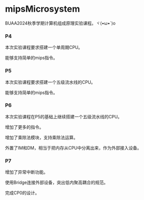 # mipsMicrosystem
BUAA2024秋季学期计算机组成原理实验课程。ヾ(•ω•`)o


### P4

本次实验课程要求搭建一个单周期CPU。

能够支持简单的mips指令。

### P5

本次实验课程要求搭建一个五级流水线的CPU。

能够支持简单的mips指令。

### P6

本次实验课程在P5的基础上继续搭建一个五级流水线的CPU。

增加了更多的指令。

增加了乘除法模块，支持乘除法运算。

外置了IM和DM，相当于把内存从CPU中分离出来，作为外部接入设备。

### P7

增加了异常中断功能。

使用Bridge连接外部设备，突出低内聚高耦合的规范。

完成CP0的设计。


